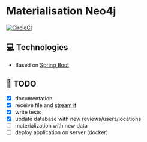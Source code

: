 # Materialisation Neo4j
[![CircleCI](https://circleci.com/gh/quelhasu/tourism-materialisation-neo4j.svg?style=shield&circle-token=ae6712a6a2a7408cdc05257b2a4c0ee0ba9f8248)](https://circleci.com/gh/quelhasu/tourism-materialisation-neo4j)

## 💻 Technologies
  - Based on [Spring Boot](https://github.com/spring-projects/spring-boot)

## 📝 TODO
- [x] documentation
- [x] receive file and [stream it](https://commons.apache.org/proper/commons-fileupload/streaming.html)
- [x] write tests
- [x] update database with new reviews/users/locations
- [ ] materialization with new data
- [ ] deploy application on server (docker)